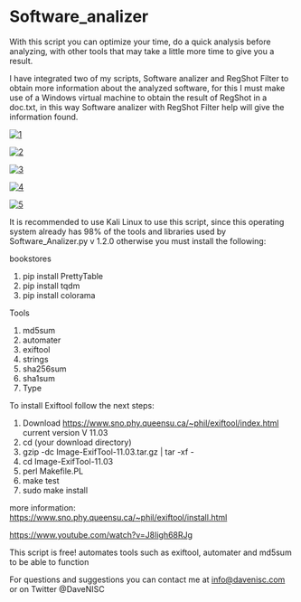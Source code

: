 # Software_analizer
With this script you can optimize your time, do a quick analysis before analyzing, with other tools that may take a little  more time to give you a result. 

I have integrated two of my scripts, Software analizer and RegShot Filter to obtain more information about the analyzed software, for this I must make use of a Windows virtual machine to obtain the result of RegShot in a doc.txt, in this way Software analizer with RegShot Filter help will give the information found.

<a href="https://ibb.co/Dfmjsg3"><img src="https://i.ibb.co/hFrTh1p/1.jpg" alt="1" border="0"></a>

<a href="https://ibb.co/Xb7n214"><img src="https://i.ibb.co/bPs4WT3/2.jpg" alt="2" border="0"></a>

<a href="https://ibb.co/mCsHHQv"><img src="https://i.ibb.co/5WD55qY/3.jpg" alt="3" border="0"></a>

<a href="https://ibb.co/r2BtC13"><img src="https://i.ibb.co/1GCnDwM/4.jpg" alt="4" border="0"></a>

<a href="https://ibb.co/dthCRbt"><img src="https://i.ibb.co/jzp0SVz/5.jpg" alt="5" border="0"></a>


It is recommended to use Kali Linux to use this script, since this operating system already has 98% of the tools and libraries used by Software_Analizer.py v 1.2.0 otherwise you must install the following:

bookstores

1. pip install PrettyTable
2. pip install tqdm
3. pip install colorama


Tools

1. md5sum
2. automater
3. exiftool
4. strings
5. sha256sum
6. sha1sum
7. Type


To install Exiftool follow the next steps:

1. Download https://www.sno.phy.queensu.ca/~phil/exiftool/index.html 
current version V 11.03
2. cd (your download directory)
3. gzip -dc Image-ExifTool-11.03.tar.gz | tar -xf -
4. cd Image-ExifTool-11.03
5. perl Makefile.PL
6. make test
7. sudo make install
  
more information: https://www.sno.phy.queensu.ca/~phil/exiftool/install.html
  

https://www.youtube.com/watch?v=J8Iigh68RJg

This script is free! automates tools such as exiftool, automater and md5sum to be able to function

For questions and suggestions you can contact me at info@davenisc.com or on Twitter @DaveNISC
